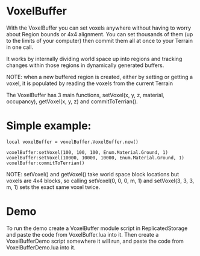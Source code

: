 # VoxelBuffer
With the VoxelBuffer you can set voxels anywhere without having to worry about Region bounds or 4x4 alignment. You can
set thousands of them (up to the limits of your computer) then commit them all at once to your Terrain in one call.

It works by internally dividing world space up into regions and tracking changes within those regions in
dynamically generated buffers.

NOTE: when a new buffered region is created, either by setting or getting a voxel, it is populated by reading
the voxels from the current Terrain

The VoxelBuffer has 3 main functions, setVoxel(x, y, z, material, occupancy), getVoxel(x, y, z) and commitToTerrian().

# Simple example:

	local voxelBuffer = voxelBuffer.VoxelBuffer.new()

	voxelBuffer:setVoxel(100, 100, 100, Enum.Material.Ground, 1)
	voxelBuffer:setVoxel(10000, 10000, 10000, Enum.Material.Ground, 1)
	voxelBuffer:commitToTerrian()
	
NOTE: setVoxel() and getVoxel() take world space block locations but voxels are 4x4 blocks, 
so calling setVoxel(0, 0, 0, m, 1) and setVoxel(3, 3, 3, m, 1) sets
the exact same voxel twice.

# Demo

To run the demo create a VoxelBuffer module script in ReplicatedStorage and paste the code from VoxelBuffer.lua into it.
Then create a VoxelBufferDemo script somewhere it will run, and paste the code from VoxelBufferDemo.lua into it.